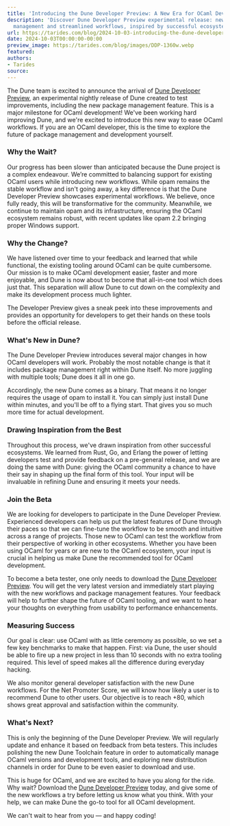 ```yaml
---
title: 'Introducing the Dune Developer Preview: A New Era for OCaml Development'
description: 'Discover Dune Developer Preview experimental release: new OCaml package
  management and streamlined workflows, inspired by successful ecosystems like Rust.'
url: https://tarides.com/blog/2024-10-03-introducing-the-dune-developer-preview-a-new-era-for-ocaml-development
date: 2024-10-03T00:00:00-00:00
preview_image: https://tarides.com/blog/images/DDP-1360w.webp
featured:
authors:
- Tarides
source:
---
```


<p>The Dune team is excited to announce the arrival of <a href="https://discuss.ocaml.org/t/ann-dune-developer-preview-updates/15160/7">Dune Developer Preview</a>, an experimental nightly release of Dune created to test improvements, including the new package management feature. This is a major milestone for OCaml development! We've been working hard improving Dune, and we're excited to introduce this new way to ease OCaml workflows. If you are an OCaml developer, this is the time to explore the future of package management and development yourself.</p>
<h3>Why the Wait?</h3>
<p>Our progress has been slower than anticipated because the Dune project is a complex endeavour. We&rsquo;re committed to balancing support for existing OCaml users while introducing new workflows. While opam remains the stable workflow and isn't going away, a key difference is that the Dune Developer Preview showcases experimental workflows. We believe, once fully ready, this will be transformative for the community. Meanwhile, we continue to maintain opam and its infrastructure, ensuring the OCaml ecosystem remains robust, with recent updates like opam 2.2 bringing proper Windows support.</p>
<h3>Why the Change?</h3>
<p>We have listened over time to your feedback and learned that while functional, the existing tooling around OCaml can be quite cumbersome. Our mission is to make OCaml development easier, faster and more enjoyable, and Dune is now about to become that all-in-one tool which does just that. This separation will allow Dune to cut down on the complexity and make its development process much lighter.</p>
<p>The Developer Preview gives a sneak peek into these improvements and provides an opportunity for developers to get their hands on these tools before the official release.</p>
<h3>What's New in Dune?</h3>
<p>The Dune Developer Preview introduces several major changes in how OCaml developers will work. Probably the most notable change is that it includes package management right within Dune itself. No more juggling with multiple tools; Dune does it all in one go.</p>
<p>Accordingly, the new Dune comes as a binary. That means it no longer requires the usage of opam to install it. You can simply just install Dune within minutes, and you'll be off to a flying start. That gives you so much more time for actual development.</p>
<h3>Drawing Inspiration from the Best</h3>
<p>Throughout this process, we've drawn inspiration from other successful ecosystems. We learned from Rust, Go, and Erlang the power of letting developers test and provide feedback on a pre-general release, and we are doing the same with Dune: giving the OCaml community a chance to have their say in shaping up the final form of this tool. Your input will be invaluable in refining Dune and ensuring it meets your needs.</p>
<h3>Join the Beta</h3>
<p>We are looking for developers to participate in the Dune Developer Preview. Experienced developers can help us put the latest features of Dune through their paces so that we can fine-tune the workflow to be smooth and intuitive across a range of projects. Those new to OCaml can test the workflow from their perspective of working in other ecosystems. Whether you have been using OCaml for years or are new to the OCaml ecosystem, your input is crucial in helping us make Dune the recommended tool for OCaml development.</p>
<p>To become a beta tester, one only needs to download the <a href="https://preview.dune.build/">Dune Developer Preview</a>. You will get the very latest version and immediately start playing with the new workflows and package management features. Your feedback will help to further shape the future of OCaml tooling, and we want to hear your thoughts on everything from usability to performance enhancements.</p>
<h3>Measuring Success</h3>
<p>Our goal is clear: use OCaml with as little ceremony as possible, so we set a few key benchmarks to make that happen. First: via Dune, the user should be able to fire up a new project in less than 10 seconds with no extra tooling required. This level of speed makes all the difference during everyday hacking.</p>
<p>We also monitor general developer satisfaction with the new Dune workflows. For the Net Promoter Score, we will know how likely a user is to recommend Dune to other users. Our objective is to reach +80, which shows great approval and satisfaction within the community.</p>
<h3>What's Next?</h3>
<p>This is only the beginning of the Dune Developer Preview. We will regularly update and enhance it based on feedback from beta testers. This includes polishing the new Dune Toolchain feature in order to automatically manage OCaml versions and development tools, and exploring new distribution channels in order for Dune to be even easier to download and use.</p>
<p>This is huge for OCaml, and we are excited to have you along for the ride. Why wait? Download the <a href="https://preview.dune.build/">Dune Developer Preview</a> today, and give some of the new workflows a try before letting us know what you think. With your help, we can make Dune the go-to tool for all OCaml development.</p>
<p>We can't wait to hear from you &mdash; and happy coding!</p>


